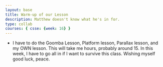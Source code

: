 ```yaml
---
layout: base
title: Warm-up of our Lesson
description: Matthew doesn't know what he's in for.
type: collab
courses: { csse: {week: 16} }
---
```


- I have to do the Goomba Lesson, Platform lesson, Parallax lesson, and my OWN lesson. This will take me hours, probably around 15. In this week, I have to go all in if I want to survive this class. Wishing myself good luck, peace.